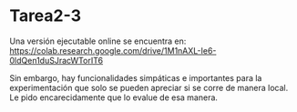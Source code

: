 # Tarea2-3
Una versión ejecutable online se encuentra en: 
https://colab.research.google.com/drive/1M1nAXL-Ie6-0ldQen1duSJracWTorIT6

Sin embargo, hay funcionalidades simpáticas e importantes para la experimentación que solo se pueden apreciar si se corre de manera local. Le pido encarecidamente que lo evalue de esa manera.
